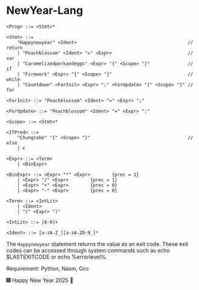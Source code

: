 # NewYear-Lang
```plain text
<Prog> ::= <Stmt>*

<Stmt> ::= 
    "Happynewyear" <Ident>                                         // return
    | "Peachblossom" <Ident> "=" <Expr>                            // var
    | "Caramelizedporkandeggs" <Expr> "{" <Scope> "}"              // if
    | "Firework" <Expr> "{" <Scope> "}"                            // while
    | "Countdown" <ForInit> <Expr> ";" <ForUpdate> "{" <Scope> "}" // for

<ForInit> ::= "Peachblossom" <Ident> "=" <Expr> ";"

<ForUpdate> ::= "Peachblossom" <Ident> "=" <Expr> ";"

<Scope> ::= <Stmt>*

<IfPred> ::= 
    "Chungcake" "{" <Scope> "}"                                    // else
    | ε
                                                          
<Expr> ::= <Term> 
    | <BinExpr>

<BinExpr> ::= <Expr> "*" <Expr>        {prec = 1}
    | <Expr> "/" <Expr>        {prec = 1}
    | <Expr> "+" <Expr>        {prec = 0}
    | <Expr> "-" <Expr>        {prec = 0}

<Term> ::= <IntLit> 
    | <Ident> 
    | "(" <Expr> ")"

<IntLit> ::= [0-9]+

<Ident> ::= [a-zA-Z_][a-zA-Z0-9_]*
```
The `Happynewyear` statement returns the value as an exit code. These exit codes can be accessed through system commands such as echo $LASTEXITCODE or echo %errorlevel%.

Requirement: Python, Nasm, Gcc

🎆 Happy New Year 2025 🎇
